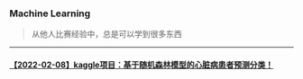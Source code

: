 ### Machine Learning
> 从他人比赛经验中，总是可以学到很多东西
---

#### [【2022-02-08】kaggle项目：基于随机森林模型的心脏病患者预测分类！](https://mp.weixin.qq.com/s/ylREDKB-HFo0b2mxphXd_g)